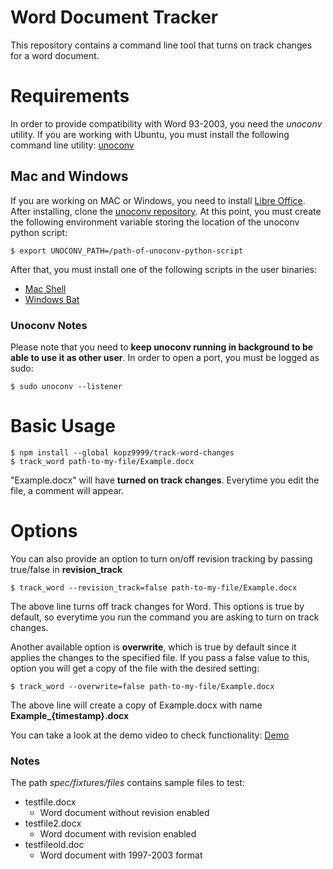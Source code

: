 # Word Document Tracker

This repository contains a command line tool that turns on track changes for a word document.

# Requirements

In order to provide compatibility with Word 93-2003, you need the *unoconv* utility. If you are working with Ubuntu, you must install the following command line utility: [unoconv](https://apps.ubuntu.com/cat/applications/unoconv)

## Mac and Windows

If you are working on MAC or Windows, you need to install [Libre Office](https://www.libreoffice.org). After installing, clone the [unoconv repository](https://github.com/dagwieers/unoconv). At this point, you must create the following environment variable storing the location of the unoconv python script: 

```
$ export UNOCONV_PATH=/path-of-unoconv-python-script
```

After that, you must install one of the following scripts in the user binaries:
- [Mac Shell](shell/unoconv.sh)
- [Windows Bat](shell/unoconv.bat)

### Unoconv Notes

Please note that you need to **keep unoconv running in background to be able to use it as other user**. In order to open a port, you must be logged as sudo:

```
$ sudo unoconv --listener
```

# Basic Usage

```
$ npm install --global kopz9999/track-word-changes
$ track_word path-to-my-file/Example.docx
```

"Example.docx" will have **turned on track changes**. Everytime you edit the file, a comment will appear.

# Options

You can also provide an option to turn on/off revision tracking by passing true/false in **revision_track**

```
$ track_word --revision_track=false path-to-my-file/Example.docx
```

The above line turns off track changes for Word. This options is true by default, so everytime you run the command you are asking to turn on track changes.

Another available option is **overwrite**, which is true by default since it applies the changes to the specified file. If you pass a false value to this, option you will get a copy of the file with the desired setting:

```
$ track_word --overwrite=false path-to-my-file/Example.docx
```

The above line will create a copy of Example.docx with name **Example_{timestamp}.docx**

You can take a look at the demo video to check functionality: [Demo](https://www.dropbox.com/s/523c3osmtj66zqf/Demo.mov?dl=0)

### Notes

The path *spec/fixtures/files* contains sample files to test:
- testfile.docx
  - Word document without revision enabled
- testfile2.docx
  - Word document with revision enabled
- testfileold.doc
  - Word document with 1997-2003 format